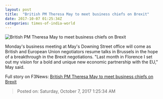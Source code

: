 ```yaml
---
layout: post
title:  "British PM Theresa May to meet business chiefs on Brexit"
date: 2017-10-07 01:25:34Z
categories: times-of-india-world
---
```


![British PM Theresa May to meet business chiefs on Brexit](https://static.toiimg.com/photo/msid-60979208/60979208.jpg?381305)

Monday's business meeting at May's Downing Street office will come as British and European Union negotiators resume talks in Brussels in the hope of a breakthrough in the Brexit negotiations. "Last month in Florence I set out my vision for a bold and unique new economic partnership with the EU," May said.


Full story on F3News: [British PM Theresa May to meet business chiefs on Brexit](http://www.f3nws.com/n/BEKJd)

> Posted on: Saturday, October 7, 2017 1:25:34 AM
